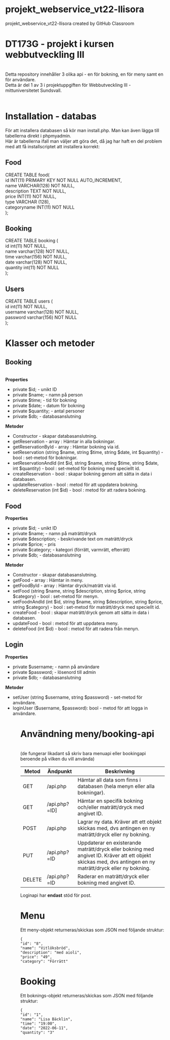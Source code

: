 # projekt_webservice_vt22-llisora
projekt_webservice_vt22-llisora created by GitHub Classroom

<h1>DT173G - projekt i kursen webbutveckling III </h1> <br>
Detta repository innehåller 3 olika api - en för bokning, en för meny samt en för användare. <br>
Detta är del 1 av 3 i projektuppgiften för Webbutveckling III - mittuniversitetet Sundsvall. <br>
<br>

<h1>Installation - databas</h1>
För att installera databasen så kör man install.php. Man kan även lägga till tabellerna direkt i phpmyadmin. <br>
Här är tabellerna ifall man väljer att göra det, då jag har haft en del problem med att få installscriptet att installera korrekt: <br>

<h2>Food</h2>
CREATE TABLE food( <br>
    id INT(11) PRIMARY KEY NOT NULL AUTO_INCREMENT,<br>
    name VARCHAR(128) NOT NULL,<br>
    description TEXT NOT NULL,<br>
    price INT(11) NOT NULL,<br>
    type VARCHAR (128),<br>
    categoryname INT(11) NOT NULL<br>
);<br>

<h2>Booking</h2>
CREATE TABLE booking (<br>
    id int(11) NOT NULL,<br>
    name varchar(128) NOT NULL,<br>
    time varchar(156) NOT NULL,<br>
    date varchar(128) NOT NULL,<br>
    quantity int(11) NOT NULL<br>
);<br>

<h2>Users</h2>
CREATE TABLE users (<br>
    id int(11) NOT NULL,<br>
    username varchar(128) NOT NULL,<br>
    password varchar(156) NOT NULL<br>
);<br>

<h1>Klasser och metoder</h1>
<h2>Booking</h2> <br>
<b>Properties</b> <br>
<ul>
  <li> private $id; - unikt ID</li>
  <li> private $name; - namn på person</li>
  <li>  private $time; - tid för bokning</li>
  <li>private $date; - datum för bokning</li>
  <li> private $quantity; - antal personer</li>
  <li> private $db; - databasanslutning</li> 
  </ul>
    
  <b>Metoder</b> <br>
  <ul>
<li>Constructor - skapar databasanslutning. </li>
<li>getReservation - array : Hämtar in alla bokningar. </li>
  <li>getReservationById - array : Hämtar bokning via id. </li>
  <li>setReservation (string $name, string $time, string $date, int $quantity) - bool : set-metod för bokningar. </li>
  <li>setReservationAndId (int $id, string $name, string $time, string $date, int $quantity) - bool : set-metod för bokning med speciellt id. </li>
  <li>createReservation - bool : skapar bokning genom att sätta in data i databasen. </li>
 <li> updateReservation - bool : metod för att uppdatera bokning. </li>
  <li>deleteReservation (int $id) - bool : metod för att radera bokning. </li>
  </ul>
  
  <h2>Food</h2>
  <b>Properties</b> <br>
<ul>
  <li> private $id; - unikt ID</li>
  <li> private $name; - namn på maträtt/dryck</li>
  <li>  private $description; - beskrivande text om maträtt/dryck</li>
  <li>private $price; - pris</li>
  <li> private $category; - kategori (förrätt, varmrätt, efterrätt)</li>
  <li> private $db; - databasanslutning</li> 
</ul>
  
   <b> Metoder</b>
  <ul>
<li>Constructor - skapar databasanslutning. </li>
<li>getFood - array : Hämtar in meny. </li>
  <li>getFoodById - array : Hämtar dryck/maträtt via id. </li>
  <li>setFood (string $name, string $description, string $price, string $category) - bool : set-metod för menyn. </li>
  <li>setFoodnAndId (int $id, string $name, string $description, string $price, string $category) - bool : set-metod för maträtt/dryck med speciellt id. </li>
  <li>createFood - bool : skapar maträtt/dryck genom att sätta in data i databasen. </li>
 <li> updateFood - bool : metod för att uppdatera meny. </li>
  <li>deleteFood (int $id) - bool : metod för att radera från menyn. </li>
  </ul>
  
  
  <h2>Login</h2>
    <b>Properties</b> <br>
<ul>
  <li> private $username; - namn på användare</li>
  <li>  private $password; - lösenord till admin</li>
  <li> private $db; - databasanslutning</li>
</ul>
  
<b>Metoder</b> <br>
<ul>
     <li>setUser (string $username, string $password) - set-metod för användare. </li>
     <li>loginUser ($username, $password): bool - metod för att logga in användare. </li>
<ul>
     
<h1>Användning meny/booking-api</h1><br>
(de fungerar likadant så skriv bara menuapi eller bookingapi beroende på vilken du vill använda)
  
<table>
<thead>
<tr>
<th>Metod</th>
<th>Ändpunkt</th>
<th>Beskrivning</th>
</tr>
</thead>
<tbody>
<tr>
<td>GET</td>
<td>/api.php</td>
<td>Hämtar all data som finns i databasen (hela menyn eller alla bokningar).</td>
</tr>
<tr>
<td>GET</td>
<td>/api.php?=ID]</td>
<td>Hämtar en specifik bokning och/eller maträtt/dryck med angivet ID.</td>
</tr>
<tr>
<td>POST</td>
<td>/api.php</td>
<td>Lagrar ny data. Kräver att ett objekt skickas med, dvs antingen en ny maträtt/dryck eller ny bokning.</td>
</tr>
<tr>
<td>PUT</td>
<td>/api.php?=ID</td>
<td>Uppdaterar en existerande maträtt/dryck eller bokning med angivet ID. Kräver att ett objekt skickas med, dvs antingen en ny maträtt/dryck eller ny bokning.</td>
</tr>
<tr>
<td>DELETE</td>
<td>/api.php?=ID</td>
<td>Raderar en maträtt/dryck eller bokning med angivet ID.</td>
</tr>
</tbody>
</table>
  
  Loginapi har <b>endast</b> stöd för post. <br>
  
  <h1>Menu</h1>
  
  Ett meny-objekt returneras/skickas som JSON med följande struktur:
  
    {
    "id": "8",
    "name": "Vitlöksbröd",
    "description": "med aioli",
    "price": "49",
    "category": "Förrätt"
  
  
  
  <h1>Booking</h1>
   Ett boknings-objekt returneras/skickas som JSON med följande struktur:
  
    {
    "id": "1",
    "name": "Lisa Bäcklin",
    "time": "19:00",
    "date": "2022-06-11",
    "quantity": "3"
  
  
